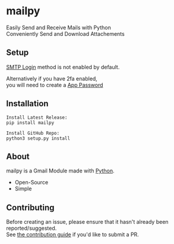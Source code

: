 # mailpy  

Easily Send and Receive Mails with Python  
Conveniently Send and Download Attachements  
  
## Setup  
  
[SMTP Login](https://myaccount.google.com/lesssecureapps) method is not enabled by default.  
  
Alternatively if you have 2fa enabled,  
you will need to create a [App Password](https://myaccount.google.com/apppasswords)  
  
## Installation

```  
Install Latest Release:  
pip install mailpy  
  
Install GitHub Repo:  
python3 setup.py install  
```  
  
## About  

mailpy is a Gmail Module made with [Python](https://www.python.org).  
  
- Open-Source  
- Simple  
  
## Contributing  

Before creating an issue, please ensure that it hasn't already been reported/suggested.  
See [the contribution guide](https://github.com/Y4hL/mailpy/blob/master/CONTRIBUTING.md) if you'd like to submit a PR.  
  